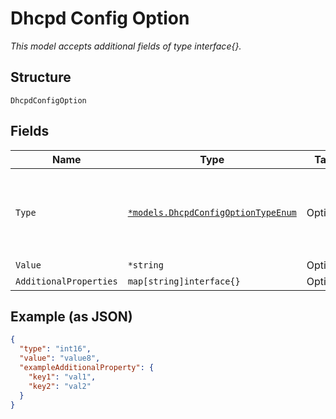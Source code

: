 
# Dhcpd Config Option

*This model accepts additional fields of type interface{}.*

## Structure

`DhcpdConfigOption`

## Fields

| Name | Type | Tags | Description |
|  --- | --- | --- | --- |
| `Type` | [`*models.DhcpdConfigOptionTypeEnum`](../../doc/models/dhcpd-config-option-type-enum.md) | Optional | enum: `boolean`, `hex`, `int16`, `int32`, `ip`, `string`, `uint16`, `uint32` |
| `Value` | `*string` | Optional | - |
| `AdditionalProperties` | `map[string]interface{}` | Optional | - |

## Example (as JSON)

```json
{
  "type": "int16",
  "value": "value8",
  "exampleAdditionalProperty": {
    "key1": "val1",
    "key2": "val2"
  }
}
```

